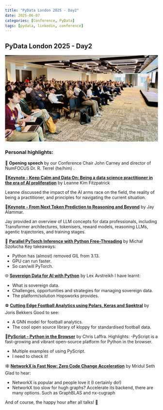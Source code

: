 ```yaml
---
title: "PyData London 2025 - Day2"
date: 2025-06-07
categories: [Conference, PyData]
tags: [pydata, linkedin, conference]
---
```

## PyData London 2025 - Day2

![PyData London 2025](/images/pydata_london_2025/pydata_day2_01.jpeg)



### Personal highlights: 

🎤 **Opening speech** by our Conference Chair John Carney and director of NumFOCUS Dr. R. Terrel (he/him) . 

📌[**Keynote - Keep Calm and Data On: Being a data science practitioner in the era of AI proliferation**](https://cfp.pydata.org/london2025/talk/ZLTHE9/) by Leanne Kim Fitzpatrick

Leanne discussed the impact of the AI arms race on the field, the reality of being a practitioner, and principles for navigating the current situation.

📌[**Keynote - From Next Token Prediction to Reasoning and Beyond**](https://cfp.pydata.org/london2025/talk/DSAQW9/) by Jay Alammar.

Jay provided an overview of LLM concepts for data professionals, including Transformer architectures, tokenisers, reward models, reasoning LLMs, agentic trajectories, and training stages.

🧵 [**Parallel PyTorch Inference with Python Free-Threading**](https://cfp.pydata.org/london2025/talk/W8VCU7/) by Michał Szołucha
Key takeaways: 
- Python has (almost) removed GIL from 3.13.
- GPU can run faster. 
- So can/will PyTorch. 

🌐 [**Sovereign Data for AI with Python**](https://cfp.pydata.org/london2025/talk/HPXBZN/) by Lex Avstreikh
I have learnt:
- What is sovereign data.
- Challenges, opportunities and strategies for managing sovereign data.
- The platform/solution Hopsworks provides. 

⚽ [**Cutting Edge Football Analytics using Polars, Keras and Spektral**](https://cfp.pydata.org/london2025/talk/RDVWPC/) by Joris Bekkers
Good to see: 
- A GNN model for football analytics. 
- The cool open source library of kloppy for standardised football data. 

🧪[**PyScript - Python in the Browser**](https://cfp.pydata.org/london2025/talk/9K8PHR/) by Chris Laffra.
Highlights: 
-PyScript is a fast-growing and vibrant open-source platform for Python in the browser.
- Multiple examples of using PyScript. 
- I need to check it! 

🕸️ [**NetworkX is Fast Now: Zero Code Change Acceleration**](https://cfp.pydata.org/london2025/talk/XTU8RH/) by Mridul Seth
Glad to hear: 
- NetworkX is popular and people love it (I certainly do!) 
- NetworkX too slow for hugh graphs? Accelerate its backend, there are many options. Such as GraphBLAS and nx-cugraph 


And of course, the happy hour after all talks! 🍻
